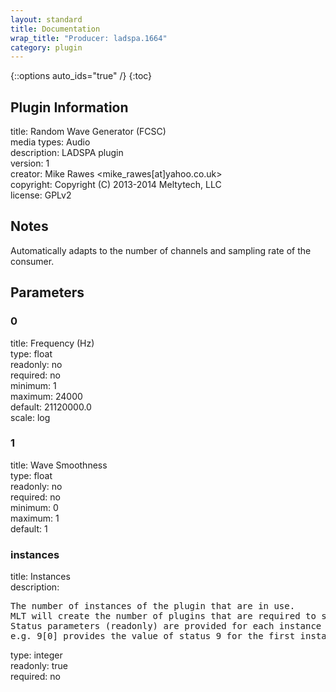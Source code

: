 ```yaml
---
layout: standard
title: Documentation
wrap_title: "Producer: ladspa.1664"
category: plugin
---
```

{::options auto_ids="true" /}
{:toc}

## Plugin Information

title: Random Wave Generator (FCSC)  
media types:
Audio  
description: LADSPA plugin  
version: 1  
creator: Mike Rawes <mike_rawes[at]yahoo.co.uk>  
copyright: Copyright (C) 2013-2014 Meltytech, LLC  
license: GPLv2  

## Notes

Automatically adapts to the number of channels and sampling rate of the consumer.
## Parameters

### 0

title: Frequency (Hz)    
type: float  
readonly: no  
required: no  
minimum: 1  
maximum: 24000  
default: 21120000.0  
scale: log  

### 1

title: Wave Smoothness    
type: float  
readonly: no  
required: no  
minimum: 0  
maximum: 1  
default: 1  

### instances

title: Instances    
description:
<pre>
The number of instances of the plugin that are in use.
MLT will create the number of plugins that are required to support the number of audio channels.
Status parameters (readonly) are provided for each instance and are accessed by specifying the instance number after the identifier (starting at zero).
e.g. 9[0] provides the value of status 9 for the first instance.
</pre>
type: integer  
readonly: true  
required: no  

